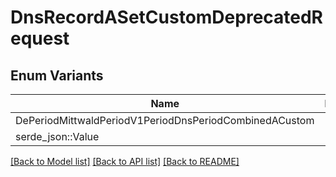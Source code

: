 # DnsRecordASetCustomDeprecatedRequest

## Enum Variants

| Name | Description |
|---- | -----|
| DePeriodMittwaldPeriodV1PeriodDnsPeriodCombinedACustom |  |
| serde_json::Value |  |

[[Back to Model list]](../README.md#documentation-for-models) [[Back to API list]](../README.md#documentation-for-api-endpoints) [[Back to README]](../README.md)


